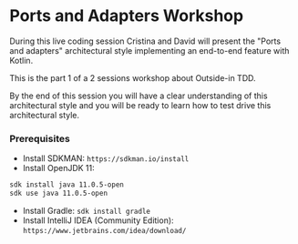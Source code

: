 # Ports and Adapters Workshop

During this live coding session Cristina and David will present the "Ports and adapters" architectural style implementing an end-to-end feature with Kotlin.

This is the part 1 of a 2 sessions workshop about Outside-in TDD.

By the end of this session you will have a clear understanding of this architectural style and you will be ready to learn how to test drive this architectural style.

### Prerequisites

* Install SDKMAN: `https://sdkman.io/install`
* Install OpenJDK 11: 
```bash
sdk install java 11.0.5-open
sdk use java 11.0.5-open
```
 
* Install Gradle: `sdk install gradle`
* Install IntelliJ IDEA (Community Edition): `https://www.jetbrains.com/idea/download/`
